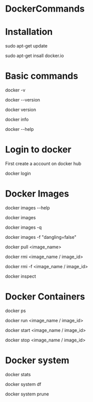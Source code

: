 # DockerCommands


# Installation

sudo apt-get update

sudo apt-get insall docker.io


# Basic commands

docker -v

docker --version

docker version

docker info

docker --help


# Login to docker

First create a account on docker hub

docker login


# Docker Images

docker images --help

docker images

docker images -q

docker images -f "dangling=false"

docker pull <image_name>

docker rmi <image_name / image_id>

docker rmi -f <image_name / image_id>

docker inspect


# Docker Containers

docker ps

docker run <image_name / image_id>

docker start <image_name / image_id>

docker stop <image_name / image_id>


# Docker system 

docker stats

docker system df

docker system prune

